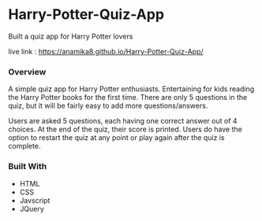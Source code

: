 # Harry-Potter-Quiz-App
Built a quiz app for Harry Potter lovers

live link : https://anamika8.github.io/Harry-Potter-Quiz-App/


### Overview

A simple quiz app for Harry Potter enthusiasts. Entertaining for kids reading the Harry Potter books for the first time.
There are only 5 questions in the quiz, but it will be fairly easy to add more questions/answers.

Users are asked 5 questions, each having one correct answer out of 4 choices. At the end of the quiz, their score is printed.
Users do have the option to restart the quiz at any point or play again after the quiz is complete.

### Built With

  - HTML
  - CSS
  - Javscript
  - JQuery
